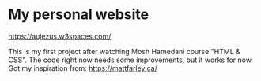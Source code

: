 # My personal website

https://aujezus.w3spaces.com/

This is my first project after watching Mosh Hamedani course "HTML & CSS". The code right now needs some improvements, but it works for now.
Got my inspiration from: https://mattfarley.ca/
